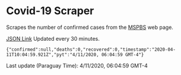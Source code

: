 # Covid-19 Scraper

Scrapes the number of confirmed cases from the [MSPBS](https://www.mspbs.gov.py/covid-19.php) web page.

[JSON Link](https://jmayalag.github.io/covid19-scrape/cases.json)
Updated every 30 minutes.
```
{"confirmed":null,"deaths":0,"recovered":0,"timestamp":"2020-04-11T10:04:59.921Z","pyt":"4/11/2020, 06:04:59 GMT-4"}
```
Last update (Paraguay Time): 4/11/2020, 06:04:59 GMT-4
